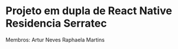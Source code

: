 # Projeto em dupla de React Native Residencia Serratec

Membros: Artur Neves
         Raphaela Martins
